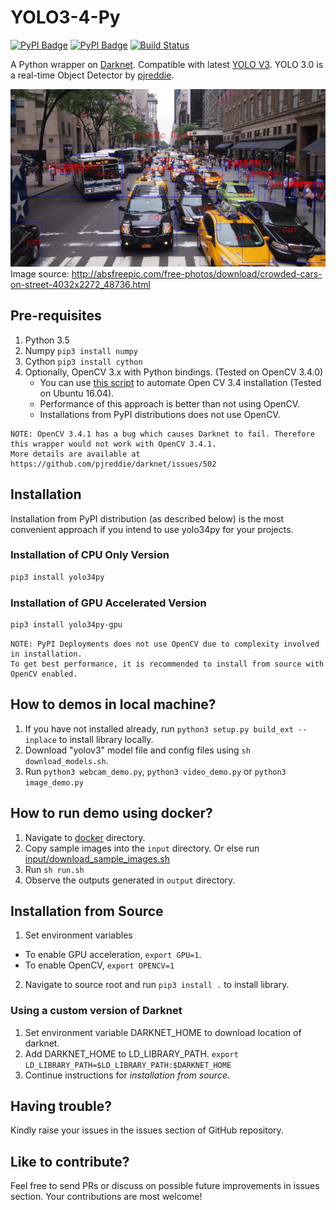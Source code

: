 # YOLO3-4-Py
[![PyPI Badge](https://img.shields.io/badge/PyPI-0.1.0rc12-blue.svg)](https://pypi.org/project/yolo34py)
[![PyPI Badge](https://img.shields.io/badge/PyPI-0.1.0rc12--gpu-blue.svg)](https://pypi.org/project/yolo34py-gpu)
[![Build Status](https://travis-ci.org/madhawav/YOLO3-4-Py.svg?branch=master)](https://travis-ci.org/madhawav/YOLO3-4-Py)

A Python wrapper on [Darknet](https://github.com/pjreddie/darknet). Compatible with latest [YOLO V3](https://pjreddie.com/darknet/yolo).
YOLO 3.0 is a real-time Object Detector by [pjreddie](https://pjreddie.com/).

![OutputImage](doc/output.jpg)
Image source: http://absfreepic.com/free-photos/download/crowded-cars-on-street-4032x2272_48736.html

## Pre-requisites
1) Python 3.5
2) Numpy `pip3 install numpy`
3) Cython `pip3 install cython`
4) Optionally, OpenCV 3.x with Python bindings. (Tested on OpenCV 3.4.0)
    - You can use [this script](tools/install_opencv34.sh) to automate Open CV 3.4 installation (Tested on Ubuntu 16.04).
    - Performance of this approach is better than not using OpenCV.
    - Installations from PyPI distributions does not use OpenCV.
```
NOTE: OpenCV 3.4.1 has a bug which causes Darknet to fail. Therefore this wrapper would not work with OpenCV 3.4.1.
More details are available at https://github.com/pjreddie/darknet/issues/502
```

## Installation
Installation from PyPI distribution (as described below) is the most convenient approach if you intend to use yolo34py for your projects.

### Installation of CPU Only Version
```bash
pip3 install yolo34py
```

### Installation of GPU Accelerated Version
```bash
pip3 install yolo34py-gpu
```

```
NOTE: PyPI Deployments does not use OpenCV due to complexity involved in installation. 
To get best performance, it is recommended to install from source with OpenCV enabled.
```

## How to demos in local machine?
1) If you have not installed already, run `python3 setup.py build_ext --inplace` to install library locally.
2) Download "yolov3" model file and config files using `sh download_models.sh`.
3) Run `python3 webcam_demo.py`, `python3 video_demo.py` or `python3 image_demo.py`

## How to run demo using docker?
1) Navigate to [docker](/docker) directory.
2) Copy sample images into the `input` directory. Or else run [input/download_sample_images.sh](docker/input/download_sample_images.sh)
3) Run `sh run.sh`
4) Observe the outputs generated in `output` directory.

## Installation from Source
1) Set environment variables
 - To enable GPU acceleration, `export GPU=1`.
 - To enable OpenCV, `export OPENCV=1`
 
2) Navigate to source root and run `pip3 install .` to install library.

### Using a custom version of Darknet
1) Set environment variable DARKNET_HOME to download location of darknet.
2) Add DARKNET_HOME to LD_LIBRARY_PATH. `export LD_LIBRARY_PATH=$LD_LIBRARY_PATH:$DARKNET_HOME`
3) Continue instructions for _installation from source_.

## Having trouble? 
Kindly raise your issues in the issues section of GitHub repository.

## Like to contribute?
Feel free to send PRs or discuss on possible future improvements in issues section. 
Your contributions are most welcome!
